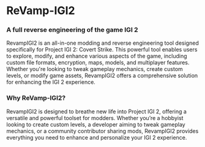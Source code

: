 # ReVamp-IGI2
### A full reverse engineering of the game IGI 2
RevampIGI2 is an all-in-one modding and reverse engineering tool designed specifically for Project IGI 2: Covert Strike. This powerful tool enables users to explore, modify, and enhance various aspects of the game, including custom file formats, encryption, maps, models, and multiplayer features. Whether you're looking to tweak gameplay mechanics, create custom levels, or modify game assets, RevampIGI2 offers a comprehensive solution for enhancing the IGI 2 experience.

### Why ReVamp-IGI2?
RevampIGI2 is designed to breathe new life into Project IGI 2, offering a versatile and powerful toolset for modders. Whether you’re a hobbyist looking to create custom levels, a developer aiming to tweak gameplay mechanics, or a community contributor sharing mods, RevampIGI2 provides everything you need to enhance and personalize your IGI 2 experience.

